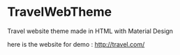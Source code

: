 # TravelWebTheme
Travel website theme made in HTML with Material Design



here is the website for demo :  http://travel.com/
